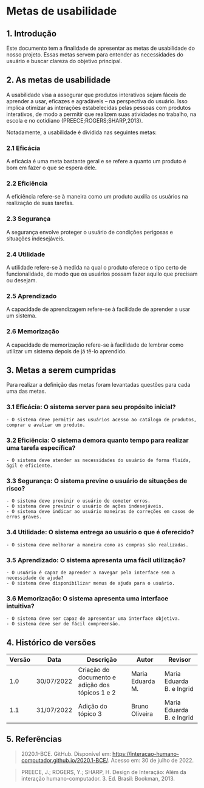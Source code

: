 # Metas de usabilidade

## 1. Introdução

Este documento tem a finalidade de apresentar as metas de usabilidade do nosso projeto. Essas metas servem para entender as necessidades do usuário e buscar clareza do objetivo principal.

## 2. As metas de usabilidade

A usabilidade visa a assegurar que produtos interativos sejam fáceis de aprender a usar, eficazes e agradáveis – na perspectiva do usuário. Isso implica otimizar as interações estabelecidas pelas pessoas com produtos interativos, de modo a permitir que realizem suas atividades no trabalho, na escola e no cotidiano (PREECE;ROGERS;SHARP,2013).

Notadamente, a usabilidade é dividida nas seguintes metas:

### 2.1 Eficácia

A eficácia é uma meta bastante geral e se refere a quanto um produto é bom em fazer o
que se espera dele.

### 2.2 Eficiência

A eficiência refere-se à maneira como um produto auxilia os usuários na realização de
suas tarefas.

### 2.3 Segurança

A segurança envolve proteger o usuário de condições perigosas e situações indesejáveis.

### 2.4 Utilidade

A utilidade refere-se à medida na qual o produto oferece o tipo certo de funcionalidade,
de modo que os usuários possam fazer aquilo que precisam ou desejam.

### 2.5 Aprendizado

A capacidade de aprendizagem refere-se à facilidade de aprender a usar um sistema.

### 2.6 Memorização

A capacidade de memorização refere-se à facilidade de lembrar como utilizar um sistema depois de já tê-lo aprendido.

## 3. Metas a serem cumpridas

Para realizar a definição das metas foram levantadas questões para cada uma das metas.

### **3.1 Eficácia: O sistema server para seu propósito inicial?**

    - O sistema deve permitir aos usuários acesso ao catálogo de produtos, comprar e avaliar um produto.

### **3.2 Eficiência: O sistema demora quanto tempo para realizar uma tarefa específica?**

    - O sistema deve atender as necessidades do usuário de forma fluída, ágil e eficiente.

### **3.3 Segurança: O sistema previne o usuário de situações de risco?**

    - O sistema deve previnir o usuário de cometer erros.
    - O sistema deve previnir o usuário de ações indesejáveis.
    - O sistema deve indicar ao usuário maneiras de correções em casos de erros graves.

### **3.4 Utilidade: O sistema entrega ao usuário o que é oferecido?**

    - O sistema deve melhorar a maneira como as compras são realizadas.

### **3.5 Aprendizado: O sistema apresenta uma fácil utilização?**

    - O usuário é capaz de aprender a navegar pela interface sem a necessidade de ajuda?
    - O sistema deve disponibilizar menus de ajuda para o usuário.

### **3.6 Memorização: O sistema apresenta uma interface intuitiva?**

    - O sistema deve ser capaz de apresentar uma interface objetiva.
    - O sistema deve ser de fácil compreensão.

## 4. Histórico de versões

| Versão | Data       | Descrição                                       | Autor            | Revisor                   |
| ------ | ---------- | ----------------------------------------------- | ---------------- | ------------------------- |
| 1.0    | 30/07/2022 | Criação do documento e adição dos tópicos 1 e 2 | Maria Eduarda M. | Maria Eduarda B. e Ingrid |
| 1.1    | 31/07/2022 | Adição do tópico 3                              | Bruno Oliveira   | Maria Eduarda B. e Ingrid |

## 5. Referências

> 2020.1-BCE. GitHub. Disponível em: https://interacao-humano-computador.github.io/2020.1-BCE/. Acesso em: 30 de julho de 2022.

> PREECE, J.; ROGERS, Y.; SHARP, H. Design de Interação: Além da interação humano-computador. 3. Ed. Brasil: Bookman, 2013.
